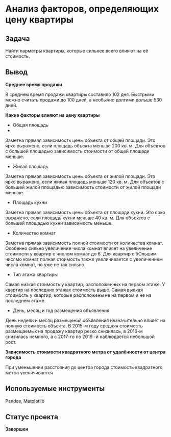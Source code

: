 # Анализ факторов, определяющих цену квартиры

## Задача
Найти парметры квартиры, которые сильнее всего влияют на её стоимость.

## Вывод
**Среднее время продажи**

В среднем время продажи квартиры составило 102 дня. Быстрыми можно считать продажи до 100 дней, а необычно долгими дольше 530 дней.

**Какие факторы влияют на цену квартиры**
- Общая площадь
- 
Заметна прямая зависимость цены объекта от общей площади. Это ярко выражено, если площадь объекта меньше 200 кв. м. Для объектов с большей площадью зависимость стоимости от общей площади меньше.

- Жилая площадь

Заметна прямая зависимость цены объекта от жилой площади. Это ярко выражено, если жилая площадь меньше 120 кв. м. Для объектов с большей жилой площадью зависимость стоимости от жилой площади меньше.

- Площадь кухни

Заметна прямая зависимость цены объекта от площади кухни. Это ярко выражено, если площадь кухни меньше 40 кв. м. Для объектов с большей площадью кухни зависимость меньше.

- Количество комнат

Заметна прямая зависимость полной стоимости от количества комнат. Особенно сильно увеличение числа комнат влияет на увеличение стоимости у квартир с числом комнат до 6. Для квартир с бОльшим числмо комнат полная стоимость также увеличивается с увеличением числа комнат, но уже не так сильно.

- Тип этажа квартиры

Самая низкая стоимость у квартир, расположенных на первом этаже. У квартир на последних этажах стоимость выше. Самая выокая стоимость у квартир, которые расположены не на первом и не на последнем этаже.

- День, месяц и год размещения объявления

День недели и месяц размещения объявления незначительно влияет на полную стоимость объекта. В 2015-м году средняя стоимость размещаемых на продажу квартир резко снизилась, в 2016-м снизилась немного, а с 2017-го по 2019 -й наблюдается небольшой рост.

**Зависимость стоимости квадратного метра от удалённости от центра города**

При уменьшении расстояния до центра города стоимость квадратного метра увеличивается

## Используемые инструменты
Pandas, Matplotlib
## Статус проекта
**Завершен**
